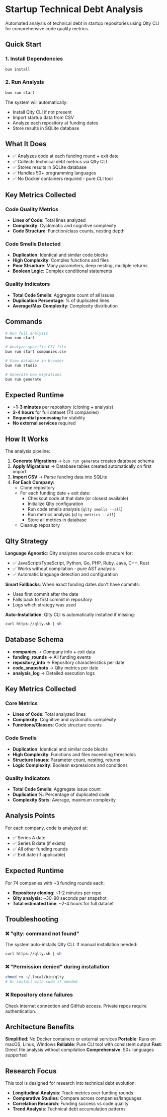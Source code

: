 # Startup Technical Debt Analysis

Automated analysis of technical debt in startup repositories using Qlty CLI for comprehensive code quality metrics.

## Quick Start

### 1. Install Dependencies
```bash
bun install
```

### 2. Run Analysis
```bash
bun run start
```

The system will automatically:
- Install Qlty CLI if not present
- Import startup data from CSV
- Analyze each repository at funding dates
- Store results in SQLite database

## What It Does

- ✅ Analyzes code at each funding round + exit date
- ✅ Collects technical debt metrics via Qlty CLI
- ✅ Stores results in SQLite database  
- ✅ Handles 50+ programming languages
- ✅ No Docker containers required - pure CLI tool

## Key Metrics Collected

### Code Quality Metrics
- **Lines of Code**: Total lines analyzed
- **Complexity**: Cyclomatic and cognitive complexity
- **Code Structure**: Function/class counts, nesting depth

### Code Smells Detected
- **Duplication**: Identical and similar code blocks
- **High Complexity**: Complex functions and files
- **Poor Structure**: Many parameters, deep nesting, multiple returns
- **Boolean Logic**: Complex conditional statements

### Quality Indicators
- **Total Code Smells**: Aggregate count of all issues
- **Duplication Percentage**: % of duplicated lines
- **Average/Max Complexity**: Complexity distribution

## Commands

```bash
# Run full analysis
bun run start

# Analyze specific CSV file
bun run start companies.csv

# View database in browser
bun run studio

# Generate new migrations
bun run generate
```

## Expected Runtime

- **~1-3 minutes** per repository (cloning + analysis)
- **2-4 hours** for full dataset (74 companies)
- **Sequential processing** for stability
- **No external services** required

## How It Works

The analysis pipeline:

1. **Generate Migrations** → `bun run generate` creates database schema
2. **Apply Migrations** → Database tables created automatically on first import
3. **Import CSV** → Parse funding data into SQLite
4. **For Each Company:**
   - Clone repository
   - For each funding date + exit date:
     - Checkout code at that date (or closest available)
     - Initialize Qlty configuration
     - Run code smells analysis (`qlty smells --all`)
     - Run metrics analysis (`qlty metrics --all`)
     - Store all metrics in database
   - Cleanup repository

## Qlty Strategy

**Language Agnostic**: Qlty analyzes source code structure for:
- ✅ JavaScript/TypeScript, Python, Go, PHP, Ruby, Java, C++, Rust
- ✅ Works without compilation - pure AST analysis
- ✅ Automatic language detection and configuration

**Smart Fallbacks**: When exact funding dates don't have commits:
- Uses first commit after the date
- Falls back to first commit in repository
- Logs which strategy was used

**Auto-Installation**: Qlty CLI is automatically installed if missing:
```bash
curl https://qlty.sh | sh
```

## Database Schema

- **companies** → Company info + exit data
- **funding_rounds** → All funding events
- **repository_info** → Repository characteristics per date
- **code_snapshots** → Qlty metrics per date
- **analysis_log** → Detailed execution logs

## Key Metrics Collected

### Core Metrics
- **Lines of Code**: Total analyzed lines
- **Complexity**: Cognitive and cyclomatic complexity  
- **Functions/Classes**: Code structure counts

### Code Smells
- **Duplication**: Identical and similar code blocks
- **High Complexity**: Functions and files exceeding thresholds
- **Structure Issues**: Parameter count, nesting, returns
- **Logic Complexity**: Boolean expressions and conditions

### Quality Indicators  
- **Total Code Smells**: Aggregate issue count
- **Duplication %**: Percentage of duplicated code
- **Complexity Stats**: Average, maximum complexity

## Analysis Points

For each company, code is analyzed at:
- ✅ Series A date
- ✅ Series B date (if exists)
- ✅ All other funding rounds  
- ✅ Exit date (if applicable)

## Expected Runtime

For 74 companies with ~3 funding rounds each:
- **Repository cloning**: ~1-2 minutes per repo
- **Qlty analysis**: ~30-90 seconds per snapshot
- **Total estimated time**: ~2-4 hours for full dataset

## Troubleshooting

### ❌ "qlty: command not found"
The system auto-installs Qlty CLI. If manual installation needed:
```bash
curl https://qlty.sh | sh
```

### ❌ "Permission denied" during installation
```bash
chmod +x ~/.local/bin/qlty
# Or install with sudo if needed
```

### ❌ Repository clone failures
Check internet connection and GitHub access. Private repos require authentication.

## Architecture Benefits

**Simplified**: No Docker containers or external services
**Portable**: Runs on macOS, Linux, Windows
**Reliable**: Pure CLI tool with consistent output
**Fast**: Direct file analysis without compilation
**Comprehensive**: 50+ languages supported

## Research Focus

This tool is designed for research into technical debt evolution:
- **Longitudinal Analysis**: Track metrics over funding rounds
- **Comparative Studies**: Compare across companies/languages
- **Correlation Research**: Funding success vs code quality
- **Trend Analysis**: Technical debt accumulation patterns